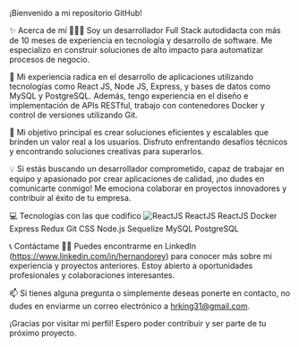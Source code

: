¡Bienvenido a mi repositorio GitHub! 

✨ Acerca de mí
👨🏻‍💻 Soy un desarrollador Full Stack autodidacta con más de 10 meses de experiencia en tecnología y desarrollo de software. Me especializo en construir soluciones de alto impacto para automatizar procesos de negocio.

💼 Mi experiencia radica en el desarrollo de aplicaciones utilizando tecnologías como React JS, Node JS, Express, y bases de datos como MySQL y PostgreSQL. Además, tengo experiencia en el diseño e implementación de APIs RESTful, trabajo con contenedores Docker y control de versiones utilizando Git.

🚀 Mi objetivo principal es crear soluciones eficientes y escalables que brinden un valor real a los usuarios. Disfruto enfrentando desafíos técnicos y encontrando soluciones creativas para superarlos.

💡 Si estás buscando un desarrollador comprometido, capaz de trabajar en equipo y apasionado por crear aplicaciones de calidad, ¡no dudes en comunicarte conmigo! Me emociona colaborar en proyectos innovadores y contribuir al éxito de tu empresa.

💻 Tecnologías con las que codifico
  ![ReactJS](https://img.icons8.com/color/48/000000/react-native.png) ReactJS
 ReactJS Docker Express Redux Git CSS Node.js Sequelize MySQL PostgreSQL 

📞 Contáctame
🚀🔗 Puedes encontrarme en LinkedIn (https://www.linkedin.com/in/hernandorey) para conocer más sobre mi experiencia y proyectos anteriores. Estoy abierto a oportunidades profesionales y colaboraciones interesantes.

📫 Si tienes alguna pregunta o simplemente deseas ponerte en contacto, no dudes en enviarme un correo electrónico a hrking31@gmail.com.

¡Gracias por visitar mi perfil! Espero poder contribuir y ser parte de tu próximo proyecto. 
